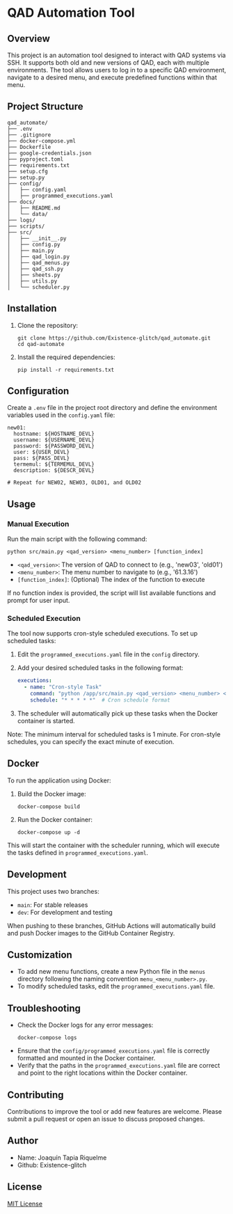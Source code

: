 # QAD Automation Tool

## Overview

This project is an automation tool designed to interact with QAD systems via SSH. It supports both old and new versions of QAD, each with multiple environments. The tool allows users to log in to a specific QAD environment, navigate to a desired menu, and execute predefined functions within that menu.

## Project Structure

```
qad_automate/
├── .env
├── .gitignore
├── docker-compose.yml
├── Dockerfile
├── google-credentials.json
├── pyproject.toml
├── requirements.txt
├── setup.cfg
├── setup.py
├── config/
│   ├── config.yaml
│   ├── programmed_executions.yaml
├── docs/
│   ├── README.md
│   └── data/
├── logs/
├── scripts/
├── src/
│   ├── __init__.py
│   ├── config.py
│   ├── main.py
│   ├── qad_login.py
│   ├── qad_menus.py
│   ├── qad_ssh.py
│   ├── sheets.py
│   ├── utils.py
│   └── scheduler.py
```

## Installation

1. Clone the repository:
   ```
   git clone https://github.com/Existence-glitch/qad_automate.git
   cd qad-automate
   ```

2. Install the required dependencies:
   ```
   pip install -r requirements.txt
   ```

## Configuration

Create a `.env` file in the project root directory and define the environment variables used in the `config.yaml` file:

```
new01:
  hostname: ${HOSTNAME_DEVL}
  username: ${USERNAME_DEVL}
  password: ${PASSWORD_DEVL}
  user: ${USER_DEVL}
  pass: ${PASS_DEVL}
  termemul: ${TERMEMUL_DEVL}
  description: ${DESCR_DEVL}

# Repeat for NEW02, NEW03, OLD01, and OLD02
```

## Usage

### Manual Execution

Run the main script with the following command:

```
python src/main.py <qad_version> <menu_number> [function_index]
```

- `<qad_version>`: The version of QAD to connect to (e.g., 'new03', 'old01')
- `<menu_number>`: The menu number to navigate to (e.g., '61.3.16')
- `[function_index]`: (Optional) The index of the function to execute

If no function index is provided, the script will list available functions and prompt for user input.

### Scheduled Execution

The tool now supports cron-style scheduled executions. To set up scheduled tasks:

1. Edit the `programmed_executions.yaml` file in the `config` directory.
2. Add your desired scheduled tasks in the following format:

   ```yaml
   executions:
     - name: "Cron-style Task"
       command: "python /app/src/main.py <qad_version> <menu_number> <function_index>"
       schedule: "* * * * *"  # Cron schedule format
   ```

3. The scheduler will automatically pick up these tasks when the Docker container is started.

Note: The minimum interval for scheduled tasks is 1 minute. For cron-style schedules, you can specify the exact minute of execution.

## Docker

To run the application using Docker:

1. Build the Docker image:
   ```
   docker-compose build
   ```

2. Run the Docker container:
   ```
   docker-compose up -d
   ```

This will start the container with the scheduler running, which will execute the tasks defined in `programmed_executions.yaml`.

## Development

This project uses two branches:
- `main`: For stable releases
- `dev`: For development and testing

When pushing to these branches, GitHub Actions will automatically build and push Docker images to the GitHub Container Registry.

## Customization

- To add new menu functions, create a new Python file in the `menus` directory following the naming convention `menu_<menu_number>.py`.
- To modify scheduled tasks, edit the `programmed_executions.yaml` file.

## Troubleshooting

- Check the Docker logs for any error messages:
  ```
  docker-compose logs
  ```
- Ensure that the `config/programmed_executions.yaml` file is correctly formatted and mounted in the Docker container.
- Verify that the paths in the `programmed_executions.yaml` file are correct and point to the right locations within the Docker container.

## Contributing

Contributions to improve the tool or add new features are welcome. Please submit a pull request or open an issue to discuss proposed changes.

## Author

- Name: Joaquín Tapia Riquelme
- Github: Existence-glitch

## License

[MIT License](LICENSE)